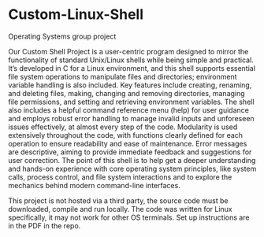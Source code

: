 # Custom-Linux-Shell
Operating Systems group project

Our Custom Shell Project is a user-centric program designed to mirror the functionality 
of standard Unix/Linux shells while being simple and practical. It’s developed in C for a Linux 
environment, and this shell supports essential file system operations to manipulate files and 
directories; environment variable handling is also included. Key features include creating, 
renaming, and deleting files, making, changing and removing directories, managing file 
permissions, and setting and retrieving environment variables. The shell also includes a helpful 
command reference menu (help) for user guidance and employs robust error handling to manage 
invalid inputs and unforeseen issues effectively, at almost every step of the code.
Modularity is used extensively throughout the code, with functions clearly defined for 
each operation to ensure readability and ease of maintenance. Error messages are descriptive, 
aiming to provide immediate feedback and suggestions for user correction.
The point of this shell is to help get a deeper understanding and hands-on experience with 
core operating system principles, like system calls, process control, and file system interactions
and to explore the mechanics behind modern command-line interfaces.

This project is not hosted via a third party, the source code must be downloaded, compile and run locally.
The code was written for Linux specifically, it may not work for other OS terminals. Set up instructions are in the PDF in the repo.
